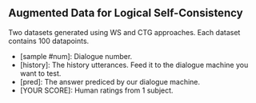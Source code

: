 ## Augmented Data for Logical Self-Consistency

Two datasets generated using WS and CTG approaches. Each dataset contains 100 datapoints.


- [sample #num]: Dialogue number.
- [history]: The history utterances. Feed it to the dialogue machine you want to test. 
- [pred]: The answer prediced by our dialogue machine.
- [YOUR SCORE]: Human ratings from 1 subject.

